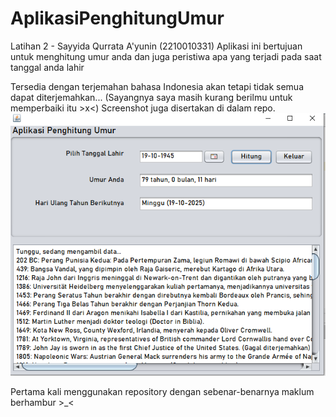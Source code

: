 # AplikasiPenghitungUmur
 Latihan 2 - Sayyida Qurrata A'yunin (2210010331)
 Aplikasi ini bertujuan untuk menghitung umur anda dan juga peristiwa apa yang terjadi pada saat tanggal anda lahir
 
 Tersedia dengan terjemahan bahasa Indonesia akan tetapi tidak semua dapat diterjemahkan... 
 (Sayangnya saya masih kurang berilmu untuk memperbaiki itu >x<)
 Screenshot juga disertakan di dalam repo.
 ![App Screenshot](https://github.com/QorryNezt/AplikasiPenghitungUmur/blob/master/Aplikasi%20Penghitung%20Umur%20Sample.png)
 
 Pertama kali menggunakan repository dengan sebenar-benarnya maklum berhambur >_<
